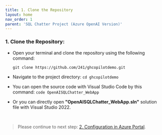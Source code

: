 ```yaml
---
title: 1. Clone the Repository
layout: home
nav_order: 1
parent: 'SQL Chatter Project (Azure OpenAI Version)'
---
```


### 1. Clone the Repository:

* Open your terminal and clone the repository using the following command:

    ```git clone https://github.com/241/ghcopilotdemo.git```

* Navigate to the project directory: ```cd ghcopilotdemo```

* You can open the source code with Visual Studio Code by this command: ```code OpenAISQLChatter_WebApp```

* Or you can directly open **"OpenAISQLChatter_WebApp.sln"** solution file with Visual Studio 2022.

&nbsp;
> Please continue to next step: [2. Configuration in Azure Portal](https://241.github.io/ghcopilotdemo/SQLChatter_OpenAI/0102_ConfigurationInAzurePortal.html).